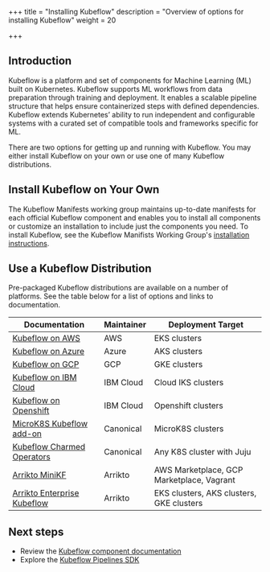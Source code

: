 +++
title = "Installing Kubeflow"
description = "Overview of options for installing Kubeflow"
weight = 20

+++

<a id="introduction"></a>
## Introduction
Kubeflow is a platform and set of components for Machine Learning (ML) built on Kubernetes. Kubeflow supports ML workflows from data preparation through training and deployment. It enables a scalable pipeline structure that helps ensure containerized steps with defined dependencies. Kubeflow extends Kubernetes’ ability to run independent and configurable systems with a curated set of compatible tools and frameworks specific for ML. 

There are two options for getting up and running with Kubeflow. You may either install Kubeflow on your own or use one of many Kubeflow distributions.

## Install Kubeflow on Your Own
The Kubeflow Manifests working group maintains up-to-date manifests for each official Kubeflow component and enables you to install all components or customize an installation to include just the components you need. To install Kubeflow, see the Kubeflow Manifists Working Group's [installation instructions](https://github.com/kubeflow/manifests#installation).

## Use a Kubeflow Distribution 
Pre-packaged Kubeflow distributions are available on a number of platforms. See the table below for a list of options and links to documentation.

<div class="table-responsive">
  <table class="table table-bordered">
    <thead class="thead-light">
      <tr>
        <th>Documentation</th>
        <th>Maintainer</th>
        <th>Deployment Target</th>
      </tr>
    </thead>
    <tbody>
      <tr>
        <td><a href="/docs/distributions/aws/">Kubeflow on AWS</a></td>
        <td>AWS</td>
        <td>EKS clusters</td>
      </tr>
      <tr>
        <td><a href="/docs/distributions/azure/">Kubeflow on Azure</a></td>
        <td>Azure</td>
        <td>AKS clusters</td>
      </tr>
      <tr>
        <td><a href="/docs/distributions/gke/">Kubeflow on GCP</a></td>
        <td>GCP</td>
        <td>GKE clusters</td>
      </tr>
      <tr>
        <td><a href="/docs/distributions/ibm/">Kubeflow on IBM Cloud</a></td>
        <td>IBM Cloud</td>
        <td>Cloud IKS clusters</td>
      </tr>
      <tr>
        <td><a href="/docs/distributions/openshift/">Kubeflow on Openshift</a></td>
        <td>IBM Cloud</td>
        <td>Openshift clusters</td>
      </tr>
      <tr>
        <td><a href="/docs/distributions/microk8s/">MicroK8S Kubeflow add-on</a></td>
        <td>Canonical</td>
        <td>MicroK8S clusters</td>
      </tr>
      <tr>
        <td><a href="/docs/distributions/charmed/">Kubeflow Charmed Operators</a></td>
        <td>Canonical</td>
        <td>Any K8S cluster with Juju</td>
      </tr>
      <tr>
        <td><a href="/docs/distributions/minikf/">Arrikto MiniKF</a></td>
        <td>Arrikto</td>
        <td>AWS Marketplace, 
            GCP Marketplace, 
            Vagrant
        </td>
      </tr>
      <tr>
        <td><a href="/docs/distributions/ekf/">Arrikto Enterprise Kubeflow</a></td>
        <td>Arrikto</td>
        <td>EKS clusters, 
            AKS clusters,
            GKE clusters 
        </td>
      </tr>
    </tbody>
  </table>
</div>

<a id="next-steps"></a>
## Next steps

* Review the [Kubeflow component documentation](/docs/components/)
* Explore the [Kubeflow Pipelines SDK](/docs/components/pipelines/sdk/)